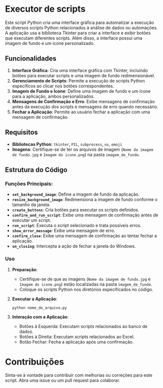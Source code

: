 # Executor de scripts

Este script Python cria uma interface gráfica para automatizar a execução de diversos scripts Python relacionados à análise de dados ou automações. A aplicação usa a biblioteca Tkinter para criar a interface e exibir botões que executam diferentes scripts. Além disso, a interface possui uma imagem de fundo e um ícone personalizado.

## Funcionalidades

1. **Interface Gráfica**: Cria uma interface gráfica com Tkinter, incluindo botões para executar scripts e uma imagem de fundo redimensionável.
2. **Gerenciamento de Scripts**: Permite a execução de scripts Python específicos ao clicar nos botões correspondentes.
3. **Imagem de Fundo e Ícone**: Define uma imagem de fundo e um ícone para a aplicação, ambos personalizados.
4. **Mensagens de Confirmação e Erro**: Exibe mensagens de confirmação antes da execução dos scripts e mensagens de erro quando necessário.
5. **Fechar a Aplicação**: Permite ao usuário fechar a aplicação com uma mensagem de confirmação.

## Requisitos

- **Bibliotecas Python**: `tkinter`, `PIL`, `subprocess`, `os`, `emoji`
- **Imagens**: Certifique-se de ter os arquivos de imagem (`Nome da imagem de fundo.jpg` e `Imagem do icone.png`) na pasta `imagem_de_fundo`.

## Estrutura do Código

### Funções Principais:

- **`set_background_image`**: Define a imagem de fundo da aplicação.
- **`resize_background_image`**: Redimensiona a imagem de fundo conforme o tamanho da janela.
- **`create_buttons`**: Cria botões para executar os scripts definidos.
- **`confirm_and_run_script`**: Exibe uma mensagem de confirmação antes de executar um script.
- **`run_script`**: Executa o script selecionado e trata possíveis erros.
- **`show_error_message`**: Exibe uma mensagem de erro.
- **`confirm_close`**: Exibe uma mensagem de confirmação ao tentar fechar a aplicação.
- **`on_closing`**: Intercepta a ação de fechar a janela do Windows.

### Uso

1. **Preparação**:
   - Certifique-se de que as imagens (`Nome da imagem de fundo.jpg` e `Imagem do icone.png`) estão localizadas na pasta `imagem_de_fundo`.
   - Coloque os scripts Python nos diretórios especificados no código.

2. **Executar a Aplicação**:
   ```bash
   python nome_do_arquivo.py

3. **Interação com a Aplicação**:
   - Botões à Esquerda: Executam scripts relacionados ao banco de dados.
   - Botões à Direita: Executam scripts relacionados ao Excel.
   - Botão Fechar: Fecha a aplicação após uma confirmação.

# Contribuições
Sinta-se à vontade para contribuir com melhorias ou correções para este script. Abra uma issue ou um pull request para colaborar.
